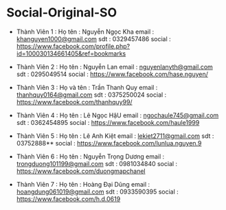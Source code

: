 # Social-Original-SO

- Thành Viên 1 : 
	Họ tên : Nguyễn Ngọc Kha 
	email : khanguyen1000@gmail.com
	sdt : 0329457486
	social : https://www.facebook.com/profile.php?id=100030134661405&ref=bookmarks

- Thành Viên 2 : 
	Họ tên : Nguyễn Lan 
	email : nguyenlanyth@gmail.com
	sdt : 0295049514
	social : https://www.facebook.com/hase.nguyen/
	
- Thành Viên 3 : 
	Họ và tên : Trần Thanh Quy
	email : thanhquy0164@gmail.com
	sdt : 0375250024
	social : https://www.facebook.com/thanhquy99/

- Thành Viên 4 : 
	Họ tên : Lê Ngọc HậU
	email : ngochaule745@gmail.com
	sdt : 0362454895
	social : https://www.facebook.com/haule1999
- Thành Viên 5 : 
	Họ tên : Lê Anh Kiệt
	email : lekiet2711@gmail.com
	sdt : 03752888**
	social : https://www.facebook.com/lunlua.nguyen.9

- Thành Viên 6 : 
	Họ tên : Nguyễn Trọng Dương
	email : trongduong101199@gmail.com
	sdt : 0981034840
	social : https://www.facebook.com/duongmapchanel

- Thành Viên 7 : 
	Họ tên : Hoàng Đại Dũng 
	email : hoangdung061019@gmail.com
	sdt : 0933590395
	social : https://www.facebook.com/h.d.0619 
